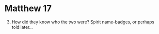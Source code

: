 # Matthew 17


3) How did they know who the two were?  Spirit name-badges, or perhaps told later...
